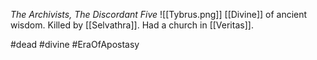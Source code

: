 *The Archivists, The Discordant Five*
![[Tybrus.png]]
[[Divine]] of ancient wisdom. Killed by [[Selvathra]]. Had a church in [[Veritas]].

#dead #divine #EraOfApostasy 
